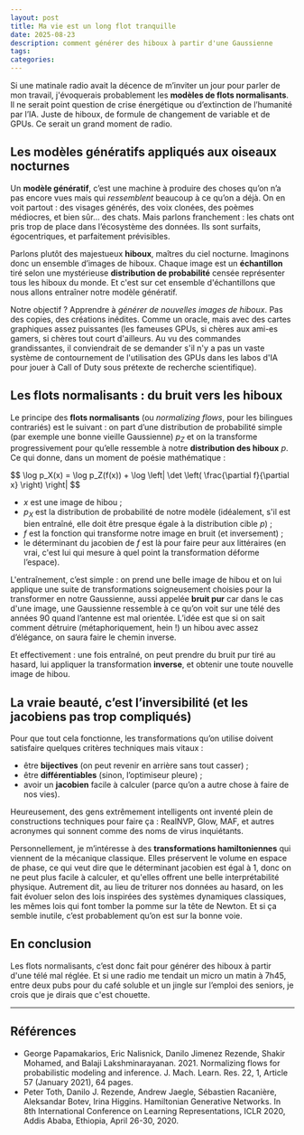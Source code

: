 ```yaml
---
layout: post
title: Ma vie est un long flot tranquille
date: 2025-08-23
description: comment générer des hiboux à partir d'une Gaussienne
tags:
categories:
---
```


Si une matinale radio avait la décence de m’inviter un jour pour parler de mon travail, j'évoquerais probablement les **modèles de flots normalisants**. Il ne serait point question de crise énergétique ou d’extinction de l’humanité par l’IA. Juste de hiboux, de formule de changement de variable et de GPUs. Ce serait un grand moment de radio.

## Les modèles génératifs appliqués aux oiseaux nocturnes

Un **modèle génératif**, c’est une machine à produire des choses qu’on n’a pas encore vues mais qui *ressemblent* beaucoup à ce qu’on a déjà. On en voit partout : des visages générés, des voix clonées, des poèmes médiocres, et bien sûr… des chats. Mais parlons franchement : les chats ont pris trop de place dans l’écosystème des données. Ils sont surfaits, égocentriques, et parfaitement prévisibles.

Parlons plutôt des majestueux **hiboux**, maîtres du ciel nocturne. Imaginons donc un ensemble d’images de hiboux. Chaque image est un **échantillon** tiré selon une mystérieuse **distribution de probabilité** censée représenter tous les hiboux du monde. Et c'est sur cet ensemble d'échantillons que nous allons entraîner notre modèle génératif.

Notre objectif ? Apprendre à *générer de nouvelles images de hiboux*. Pas des copies, des créations inédites. Comme un oracle, mais avec des cartes graphiques assez puissantes (les fameuses GPUs, si chères aux ami-es gamers, si chères tout court d'ailleurs. Au vu des commandes grandissantes, il conviendrait de se demander s'il n'y a pas un vaste système de contournement de l'utilisation des GPUs dans les labos d'IA pour jouer à Call of Duty sous prétexte de recherche scientifique).

## Les flots normalisants : du bruit vers les hiboux

Le principe des **flots normalisants** (ou *normalizing flows*, pour les bilingues contrariés) est le suivant : on part d’une distribution de probabilité simple (par exemple une bonne vieille Gaussienne) $p_Z$ et on la transforme progressivement pour qu’elle ressemble à notre **distribution des hiboux** $p$. Ce qui donne, dans un moment de poésie mathématique :

<p>
$$
\log p_X(x) = \log p_Z(f(x)) + \log \left| \det \left( \frac{\partial f}{\partial x} \right) \right|
$$
</p>

- $x$ est une image de hibou ;
- $p_X$ est la distribution de probabilité de notre modèle (idéalement, s'il est bien entraîné, elle doit être presque égale à la distribution cible $p$) ;
- $f$ est la fonction qui transforme notre image en bruit (et inversement) ;
- le déterminant du jacobien de $f$ est là pour faire peur aux littéraires (en vrai, c'est lui qui mesure à quel point la transformation déforme l’espace).

L'entraînement, c’est simple : on prend une belle image de hibou et on lui applique une suite de transformations soigneusement choisies pour la transformer en notre Gaussienne, aussi appelée **bruit pur** car dans le cas d'une image, une Gaussienne ressemble à ce qu’on voit sur une télé des années 90 quand l’antenne est mal orientée. L’idée est que si on sait comment détruire (métaphoriquement, hein !) un hibou avec assez d’élégance, on saura faire le chemin inverse.

Et effectivement : une fois entraîné, on peut prendre du bruit pur tiré au hasard, lui appliquer la transformation **inverse**, et obtenir une toute nouvelle image de hibou.

## La vraie beauté, c’est l’inversibilité (et les jacobiens pas trop compliqués)

Pour que tout cela fonctionne, les transformations qu’on utilise doivent satisfaire quelques critères techniques mais vitaux :

- être **bijectives** (on peut revenir en arrière sans tout casser) ;
- être **différentiables** (sinon, l’optimiseur pleure) ;
- avoir un **jacobien** facile à calculer (parce qu’on a autre chose à faire de nos vies).

Heureusement, des gens extrêmement intelligents ont inventé plein de constructions techniques pour faire ça : RealNVP, Glow, MAF, et autres acronymes qui sonnent comme des noms de virus inquiétants.

Personnellement, je m’intéresse à des **transformations hamiltoniennes** qui viennent de la mécanique classique. Elles préservent le volume en espace de phase, ce qui veut dire que le déterminant jacobien est égal à 1, donc on ne peut plus facile à calculer, et qu'elles offrent une belle interprétabilité physique. Autrement dit, au lieu de triturer nos données au hasard, on les fait évoluer selon des lois inspirées des systèmes dynamiques classiques, les mêmes lois qui font tomber la pomme sur la tête de Newton. Et si ça semble inutile, c’est probablement qu’on est sur la bonne voie.


## En conclusion

Les flots normalisants, c’est donc fait pour générer des hiboux à partir d'une télé mal réglée. Et si une radio me tendait un micro un matin à 7h45, entre deux pubs pour du café soluble et un jingle sur l’emploi des seniors, je crois que je dirais que c'est chouette.

---

## Références

- George Papamakarios, Eric Nalisnick, Danilo Jimenez Rezende, Shakir Mohamed, and Balaji Lakshminarayanan. 2021. Normalizing flows for probabilistic modeling and inference. J. Mach. Learn. Res. 22, 1, Article 57 (January 2021), 64 pages.
- Peter Toth, Danilo J. Rezende, Andrew Jaegle, Sébastien Racanière, Aleksandar Botev, Irina Higgins. Hamiltonian Generative Networks. In 8th International Conference on Learning Representations, ICLR 2020, Addis Ababa, Ethiopia, April 26-30, 2020.
